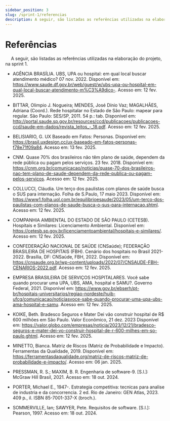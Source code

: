 ```yaml
---
sidebar_position: 3
slug: /sprint-1/referencias
description: A seguir, são listadas as referências utilizadas na elaboração do projeto, na sprint 1.
---
```

# Referências

&emsp; A seguir, são listadas as referências utilizadas na elaboração do projeto, na sprint 1.

* AGÊNCIA BRASÍLIA. UBS, UPA ou hospital: em qual local buscar atendimento médico? 07 nov. 2022. Disponível em: https://www.saude.df.gov.br/web/guest/w/ubs-upa-ou-hospital-em-qual-local-buscar-atendimento-m%C3%A9dico-. Acesso em: 12 fev. 2025.

* BITTAR, Olimpio J. Nogueira; MENDES, José Dínio Vaz; MAGALHÃES, Adriana (Coord.). Rede hospitalar no Estado de São Paulo: mapear para regular. São Paulo: SES/SP, 2011. 54 p.: tab. Disponível em: http://portal.saude.sp.gov.br/resources/ccd/publicacoes/publicacoes-ccd/saude-em-dados/revista_leitos_-_18.pdf. Acesso em: 12 fev. 2025.

* BELISIARIO, G. UX Baseado em Fatos: Personas. Disponível em: https://brasil.uxdesign.cc/ux-baseado-em-fatos-personas-f78e71f09a84. Acesso em: 13 fev. 2025.

* CNM. Quase 70% dos brasileiros não têm plano de saúde, dependem da rede pública ou pagam pelos serviços. 23 fev. 2018. Disponível em: https://cnm.org.br/comunicacao/noticias/quase-70-dos-brasileiros-nao-tem-plano-de-saude-dependem-da-rede-publica-ou-pagam-pelos-servicos. Acesso em: 12 fev. 2025. 

* COLLUCCI, Cláudia. Um terço dos paulistas com planos de saúde busca o SUS para internação. Folha de S.Paulo, 17 maio 2023. Disponível em: https://www1.folha.uol.com.br/equilibrioesaude/2023/05/um-terco-dos-paulistas-com-planos-de-saude-busca-o-sus-para-internacao.shtml. Acesso em: 12 fev. 2025. 

* COMPANHIA AMBIENTAL DO ESTADO DE SÃO PAULO (CETESB). Hospitais e Similares: Licenciamento Ambiental. Disponível em: https://cetesb.sp.gov.br/licenciamentoambiental/hospitais-e-similares/. Acesso em: 12 fev. 2025.

* CONFEDERAÇÃO NACIONAL DE SAÚDE (CNSaúde); FEDERAÇÃO BRASILEIRA DE HOSPITAIS (FBH). Cenário dos hospitais no Brasil 2021-2022. Brasília, DF: CNSaúde, FBH, 2022. Disponível em: https://cnsaude.org.br/wp-content/uploads/2022/07/CNSAUDE-FBH-CENARIOS-2022.pdf. Acesso em: 12 fev. 2025.​

* EMPRESA BRASILEIRA DE SERVIÇOS HOSPITALARES. Você sabe quando procurar uma UPA, UBS, AMA, hospital e SAMU?. Governo Federal, 2021. Disponível em: https://www.gov.br/ebserh/pt-br/hospitais-universitarios/regiao-nordeste/hujb-ufcg/comunicacao/noticiasvoce-sabe-quando-procurar-uma-upa-ubs-ama-hospital-e-samu. Acesso em: 12 fev. 2025. 

* KOIKE, Beth. Bradesco Seguros e Mater Dei vão construir hospital de R$ 600 milhões em São Paulo. Valor Econômico, 21 dez. 2023 Disponível em: https://valor.globo.com/empresas/noticia/2023/12/21/bradesco-seguros-e-mater-dei-vo-construir-hospital-de-r-600-milhes-em-so-paulo.ghtml. Acesso em: 12 fev. 2025. 

* MINETTO, Bianca. Matriz de Riscos (Matriz de Probabilidade e Impacto). Ferramentas da Qualidade, 2019. Disponível em: https://ferramentasdaqualidade.org/matriz-de-riscos-matriz-de-probabilidade-e-impacto/. Acesso em: 06 jan. 2025.

* PRESSMAN, R. S.; MAXIM, B. R. Engenharia de software-9. [S.l.]: McGraw Hill Brasil, 2021. Acesso em: 18 out. 2024.

* PORTER, Michael E., 1947-. Estrategia competitiva: tecnicas para analise de industria e da concorrencia. 2 ed. Rio de Janeiro: GEN Atlas, 2023. 409 p., il. ISBN 85-7001-337-X (broch.).

* SOMMERVILLE, Ian; SAWYER, Pete. Requisitos de software. [S.l.]: Pearson, 1997. Acesso em: 18 out. 2024.